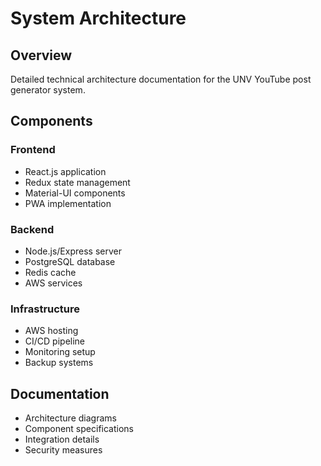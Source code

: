 # System Architecture

## Overview
Detailed technical architecture documentation for the UNV YouTube post generator system.

## Components

### Frontend
- React.js application
- Redux state management
- Material-UI components
- PWA implementation

### Backend
- Node.js/Express server
- PostgreSQL database
- Redis cache
- AWS services

### Infrastructure
- AWS hosting
- CI/CD pipeline
- Monitoring setup
- Backup systems

## Documentation
- Architecture diagrams
- Component specifications
- Integration details
- Security measures